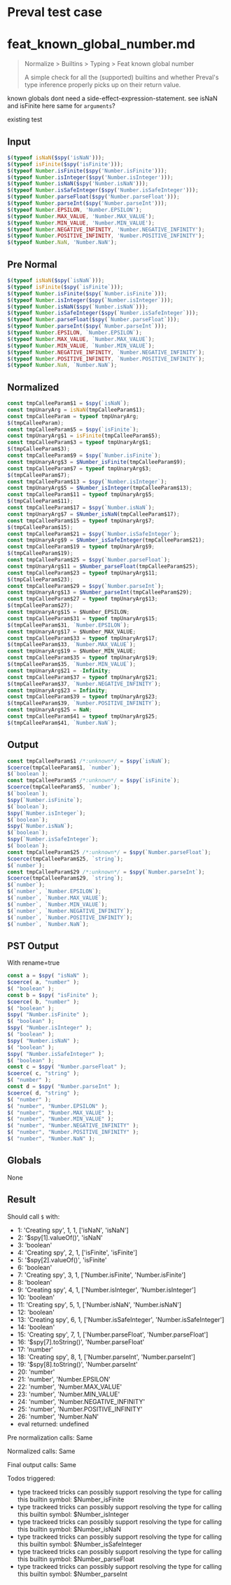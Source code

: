 # Preval test case

# feat_known_global_number.md

> Normalize > Builtins > Typing > Feat known global number
>
> A simple check for all the (supported) builtins and whether Preval's type inference properly picks up on their return value.

known globals dont need a side-effect-expression-statement. see isNaN and isFinite here
same for `arguments`?

existing test

## Input

`````js filename=intro
$(typeof isNaN($spy('isNaN')));
$(typeof isFinite($spy('isFinite')));
$(typeof Number.isFinite($spy('Number.isFinite')));
$(typeof Number.isInteger($spy('Number.isInteger')));
$(typeof Number.isNaN($spy('Number.isNaN')));
$(typeof Number.isSafeInteger($spy('Number.isSafeInteger')));
$(typeof Number.parseFloat($spy('Number.parseFloat')));
$(typeof Number.parseInt($spy('Number.parseInt')));
$(typeof Number.EPSILON, 'Number.EPSILON');
$(typeof Number.MAX_VALUE, 'Number.MAX_VALUE');
$(typeof Number.MIN_VALUE, 'Number.MIN_VALUE');
$(typeof Number.NEGATIVE_INFINITY, 'Number.NEGATIVE_INFINITY');
$(typeof Number.POSITIVE_INFINITY, 'Number.POSITIVE_INFINITY');
$(typeof Number.NaN, 'Number.NaN');
`````

## Pre Normal


`````js filename=intro
$(typeof isNaN($spy(`isNaN`)));
$(typeof isFinite($spy(`isFinite`)));
$(typeof Number.isFinite($spy(`Number.isFinite`)));
$(typeof Number.isInteger($spy(`Number.isInteger`)));
$(typeof Number.isNaN($spy(`Number.isNaN`)));
$(typeof Number.isSafeInteger($spy(`Number.isSafeInteger`)));
$(typeof Number.parseFloat($spy(`Number.parseFloat`)));
$(typeof Number.parseInt($spy(`Number.parseInt`)));
$(typeof Number.EPSILON, `Number.EPSILON`);
$(typeof Number.MAX_VALUE, `Number.MAX_VALUE`);
$(typeof Number.MIN_VALUE, `Number.MIN_VALUE`);
$(typeof Number.NEGATIVE_INFINITY, `Number.NEGATIVE_INFINITY`);
$(typeof Number.POSITIVE_INFINITY, `Number.POSITIVE_INFINITY`);
$(typeof Number.NaN, `Number.NaN`);
`````

## Normalized


`````js filename=intro
const tmpCalleeParam$1 = $spy(`isNaN`);
const tmpUnaryArg = isNaN(tmpCalleeParam$1);
const tmpCalleeParam = typeof tmpUnaryArg;
$(tmpCalleeParam);
const tmpCalleeParam$5 = $spy(`isFinite`);
const tmpUnaryArg$1 = isFinite(tmpCalleeParam$5);
const tmpCalleeParam$3 = typeof tmpUnaryArg$1;
$(tmpCalleeParam$3);
const tmpCalleeParam$9 = $spy(`Number.isFinite`);
const tmpUnaryArg$3 = $Number_isFinite(tmpCalleeParam$9);
const tmpCalleeParam$7 = typeof tmpUnaryArg$3;
$(tmpCalleeParam$7);
const tmpCalleeParam$13 = $spy(`Number.isInteger`);
const tmpUnaryArg$5 = $Number_isInteger(tmpCalleeParam$13);
const tmpCalleeParam$11 = typeof tmpUnaryArg$5;
$(tmpCalleeParam$11);
const tmpCalleeParam$17 = $spy(`Number.isNaN`);
const tmpUnaryArg$7 = $Number_isNaN(tmpCalleeParam$17);
const tmpCalleeParam$15 = typeof tmpUnaryArg$7;
$(tmpCalleeParam$15);
const tmpCalleeParam$21 = $spy(`Number.isSafeInteger`);
const tmpUnaryArg$9 = $Number_isSafeInteger(tmpCalleeParam$21);
const tmpCalleeParam$19 = typeof tmpUnaryArg$9;
$(tmpCalleeParam$19);
const tmpCalleeParam$25 = $spy(`Number.parseFloat`);
const tmpUnaryArg$11 = $Number_parseFloat(tmpCalleeParam$25);
const tmpCalleeParam$23 = typeof tmpUnaryArg$11;
$(tmpCalleeParam$23);
const tmpCalleeParam$29 = $spy(`Number.parseInt`);
const tmpUnaryArg$13 = $Number_parseInt(tmpCalleeParam$29);
const tmpCalleeParam$27 = typeof tmpUnaryArg$13;
$(tmpCalleeParam$27);
const tmpUnaryArg$15 = $Number_EPSILON;
const tmpCalleeParam$31 = typeof tmpUnaryArg$15;
$(tmpCalleeParam$31, `Number.EPSILON`);
const tmpUnaryArg$17 = $Number_MAX_VALUE;
const tmpCalleeParam$33 = typeof tmpUnaryArg$17;
$(tmpCalleeParam$33, `Number.MAX_VALUE`);
const tmpUnaryArg$19 = $Number_MIN_VALUE;
const tmpCalleeParam$35 = typeof tmpUnaryArg$19;
$(tmpCalleeParam$35, `Number.MIN_VALUE`);
const tmpUnaryArg$21 = -Infinity;
const tmpCalleeParam$37 = typeof tmpUnaryArg$21;
$(tmpCalleeParam$37, `Number.NEGATIVE_INFINITY`);
const tmpUnaryArg$23 = Infinity;
const tmpCalleeParam$39 = typeof tmpUnaryArg$23;
$(tmpCalleeParam$39, `Number.POSITIVE_INFINITY`);
const tmpUnaryArg$25 = NaN;
const tmpCalleeParam$41 = typeof tmpUnaryArg$25;
$(tmpCalleeParam$41, `Number.NaN`);
`````

## Output


`````js filename=intro
const tmpCalleeParam$1 /*:unknown*/ = $spy(`isNaN`);
$coerce(tmpCalleeParam$1, `number`);
$(`boolean`);
const tmpCalleeParam$5 /*:unknown*/ = $spy(`isFinite`);
$coerce(tmpCalleeParam$5, `number`);
$(`boolean`);
$spy(`Number.isFinite`);
$(`boolean`);
$spy(`Number.isInteger`);
$(`boolean`);
$spy(`Number.isNaN`);
$(`boolean`);
$spy(`Number.isSafeInteger`);
$(`boolean`);
const tmpCalleeParam$25 /*:unknown*/ = $spy(`Number.parseFloat`);
$coerce(tmpCalleeParam$25, `string`);
$(`number`);
const tmpCalleeParam$29 /*:unknown*/ = $spy(`Number.parseInt`);
$coerce(tmpCalleeParam$29, `string`);
$(`number`);
$(`number`, `Number.EPSILON`);
$(`number`, `Number.MAX_VALUE`);
$(`number`, `Number.MIN_VALUE`);
$(`number`, `Number.NEGATIVE_INFINITY`);
$(`number`, `Number.POSITIVE_INFINITY`);
$(`number`, `Number.NaN`);
`````

## PST Output

With rename=true

`````js filename=intro
const a = $spy( "isNaN" );
$coerce( a, "number" );
$( "boolean" );
const b = $spy( "isFinite" );
$coerce( b, "number" );
$( "boolean" );
$spy( "Number.isFinite" );
$( "boolean" );
$spy( "Number.isInteger" );
$( "boolean" );
$spy( "Number.isNaN" );
$( "boolean" );
$spy( "Number.isSafeInteger" );
$( "boolean" );
const c = $spy( "Number.parseFloat" );
$coerce( c, "string" );
$( "number" );
const d = $spy( "Number.parseInt" );
$coerce( d, "string" );
$( "number" );
$( "number", "Number.EPSILON" );
$( "number", "Number.MAX_VALUE" );
$( "number", "Number.MIN_VALUE" );
$( "number", "Number.NEGATIVE_INFINITY" );
$( "number", "Number.POSITIVE_INFINITY" );
$( "number", "Number.NaN" );
`````

## Globals

None

## Result

Should call `$` with:
 - 1: 'Creating spy', 1, 1, ['isNaN', 'isNaN']
 - 2: '$spy[1].valueOf()', 'isNaN'
 - 3: 'boolean'
 - 4: 'Creating spy', 2, 1, ['isFinite', 'isFinite']
 - 5: '$spy[2].valueOf()', 'isFinite'
 - 6: 'boolean'
 - 7: 'Creating spy', 3, 1, ['Number.isFinite', 'Number.isFinite']
 - 8: 'boolean'
 - 9: 'Creating spy', 4, 1, ['Number.isInteger', 'Number.isInteger']
 - 10: 'boolean'
 - 11: 'Creating spy', 5, 1, ['Number.isNaN', 'Number.isNaN']
 - 12: 'boolean'
 - 13: 'Creating spy', 6, 1, ['Number.isSafeInteger', 'Number.isSafeInteger']
 - 14: 'boolean'
 - 15: 'Creating spy', 7, 1, ['Number.parseFloat', 'Number.parseFloat']
 - 16: '$spy[7].toString()', 'Number.parseFloat'
 - 17: 'number'
 - 18: 'Creating spy', 8, 1, ['Number.parseInt', 'Number.parseInt']
 - 19: '$spy[8].toString()', 'Number.parseInt'
 - 20: 'number'
 - 21: 'number', 'Number.EPSILON'
 - 22: 'number', 'Number.MAX_VALUE'
 - 23: 'number', 'Number.MIN_VALUE'
 - 24: 'number', 'Number.NEGATIVE_INFINITY'
 - 25: 'number', 'Number.POSITIVE_INFINITY'
 - 26: 'number', 'Number.NaN'
 - eval returned: undefined

Pre normalization calls: Same

Normalized calls: Same

Final output calls: Same

Todos triggered:
- type trackeed tricks can possibly support resolving the type for calling this builtin symbol: $Number_isFinite
- type trackeed tricks can possibly support resolving the type for calling this builtin symbol: $Number_isInteger
- type trackeed tricks can possibly support resolving the type for calling this builtin symbol: $Number_isNaN
- type trackeed tricks can possibly support resolving the type for calling this builtin symbol: $Number_isSafeInteger
- type trackeed tricks can possibly support resolving the type for calling this builtin symbol: $Number_parseFloat
- type trackeed tricks can possibly support resolving the type for calling this builtin symbol: $Number_parseInt